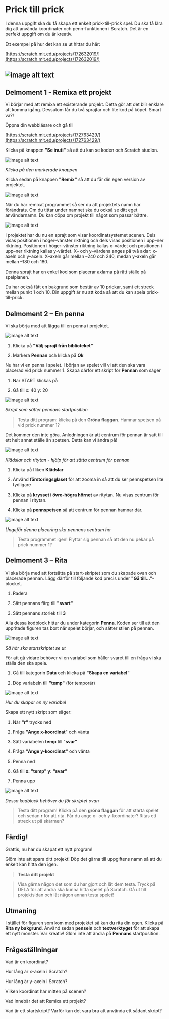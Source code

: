 # Prick till prick

I denna uppgift ska du få skapa ett enkelt prick-till-prick spel. Du ska få lära dig att använda koordinater och penn-funktionen i Scratch. Det är en perfekt uppgift om du är kreativ.

Ett exempel på hur det kan se ut hittar du här:

[https://scratch.mit.edu/projects/172632019/](https://scratch.mit.edu/projects/172632019/)

## ![image alt text](image_0.png)

## Delmoment 1 - Remixa ett projekt

Vi börjar med att remixa ett existerande projekt. Detta gör att det blir enklare att komma igång. Dessutom får du två sprajtar och lite kod på köpet. Smart va?!

Öppna din webbläsare och gå till

[https://scratch.mit.edu/projects/172763429/](https://scratch.mit.edu/projects/172763429/)

Klicka på knappen **"Se inuti"** så att du kan se koden och Scratch studion.

![image alt text](image_1.png)

*Klicka på den markerade knappen*

Klicka sedan på knappen **"Remix"** så att du får din egen version av projektet.

![image alt text](image_2.png)

När du har remixat programmet så ser du att projektets namn har förändrats. Om du tittar under namnet ska du också se ditt eget användarnamn. Du kan döpa om projekt till något som passar bättre.

![image alt text](image_3.png)

I projektet har du nu en sprajt som visar koordinatsystemet scenen. Dels visas positionen i höger–vänster riktning och dels visas positionen i upp–ner riktning. Positionen i höger–vänster riktning kallas x–värdet och positionen i upp–ner riktning kallas y-värdet. X– och y–värdena anges på två axlar: x–axeln och y–axeln. X–axeln går mellan –240 och 240, medan y–axeln går mellan –180 och 180.

Denna sprajt har en enkel kod som placerar axlarna på rätt ställe på spelplanen.

Du har också fått en bakgrund som består av 10 prickar, samt ett streck mellan punkt 1 och 10. Din uppgift är nu att koda så att du kan spela prick-till-prick.

## Delmoment 2 – En penna

Vi ska börja med att lägga till en penna i projektet.

![image alt text](image_4.png)

1. Klicka på **"Välj sprajt från biblioteket"**

2. Markera **Pennan** och klicka på **Ok**

Nu har vi en penna i spelet. I början av spelet vill vi att den ska vara placerad vid prick nummer 1. Skapa därför ett skript för **Pennan** som säger

1. När START klickas på

2. Gå till x: 40 y: 20

![image alt text](image_5.png)

*Skript som sätter pennans startposition*

> Testa ditt program: klicka på den **Gröna flaggan**. Hamnar spetsen på vid prick nummer 1?

Det kommer den inte göra. Anledningen är att centrum för pennan är satt till ett helt annat ställe än spetsen. Detta kan vi ändra på!

![image alt text](image_6.png)

*Klädslar och ritytan - hjälp för att sätta centrum för pennan*

1. Klicka på fliken **Klädslar**

2. Använd **förstoringsglaset** för att zooma in så att du ser pennspetsen lite tydligare

3. Klicka på **krysset i övre-högra hörnet** av ritytan. Nu visas centrum för pennan i ritytan.

4. Klicka på **pennspetsen** så att centrum för pennan hamnar där.   

![image alt text](image_7.png)

*Ungefär denna placering ska pennans centrum ha*

> Testa programmet igen! Flyttar sig pennan så att den nu pekar på prick nummer 1?

## Delmoment 3 – Rita

Vi ska börja med att fortsätta på start-skriptet som du skapade ovan och placerade pennan. Lägg därför till följande kod precis under **"Gå till..."**-blocket.

1. Radera

2. Sätt pennans färg till **"svart"**

3. Sätt pennans storlek till **3**

Alla dessa kodblock hittar du under kategorin **Penna**. Koden ser till att den uppritade figuren tas bort när spelet börjar, och sätter stilen på pennan.

![image alt text](image_8.png)

*Så här ska startskriptet se ut*

För att gå vidare behöver vi en variabel som håller svaret till en fråga vi ska ställa den ska spela.

1. Gå till kategorin **Data** och klicka på **"Skapa en variabel"**

2. Döp variabeln till **"temp"** (för temporär)

![image alt text](image_9.png)

*Hur du skapar en ny variabel*

Skapa ett nytt skript som säger:

1. När **"r"** trycks ned

2. Fråga **"Ange x-koordinat**" och vänta

3. Sätt variabelen **temp** till "**svar"**

4. Fråga **"Ange y-koordinat"** och vänta

5. Penna ned

6. Gå till **x: "temp" y: “svar”**

7. Penna upp

![image alt text](image_10.png)

*Dessa kodblock behöver du för skriptet ovan*

> Testa ditt program! Klicka på den **gröna flaggan** för att starta spelet och sedan **r** för att rita. Får du ange x– och y–koordinater? Ritas ett streck ut på skärmen?

## Färdig!

Grattis, nu har du skapat ett nytt program!

Glöm inte att spara ditt projekt! Döp det gärna till uppgiftens namn så att du enkelt kan hitta den igen.

> **Testa ditt projekt**

> Visa gärna någon det som du har gjort och låt dem testa. Tryck på DELA för att andra ska kunna hitta spelet på Scratch. Gå ut till projektsidan och låt någon annan testa spelet!

## Utmaning

I stället för figuren som kom med projektet så kan du rita din egen. Klicka på **Rita ny bakgrund**. Använd sedan **penseln** och **textverktyget** för att skapa ett nytt mönster. Var kreativ! Glöm inte att ändra på **Pennans** startposition.

## Frågeställningar

Vad är en koordinat?

Hur lång är x–axeln i Scratch?

Hur lång är y–axeln i Scratch?

Vilken koordinat har mitten på scenen?

Vad innebär det att Remixa ett projekt?

Vad är ett startskript? Varför kan det vara bra att använda ett sådant skript?
